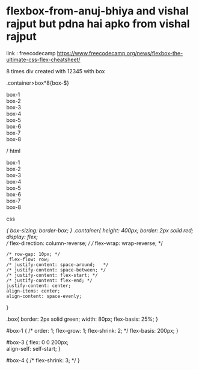 # flexbox-from-anuj-bhiya  and vishal rajput    but pdna hai apko from vishal rajput
link : freecodecamp  https://www.freecodecamp.org/news/flexbox-the-ultimate-css-flex-cheatsheet/


8 times div created with 12345  with box

 .container>box*8{box-$} 

 <div class="container">
        <div class="box">box-1</div>
        <div class="box">box-2</div>
        <div class="box">box-3</div>
        <div class="box">box-4</div>
        <div class="box">box-5</div>
        <div class="box">box-6</div>
        <div class="box">box-7</div>
        <div class="box">box-8</div>
      </div>

/
html

<!DOCTYPE html>
<html lang="en">
<head>
    <meta charset="UTF-8">
    <meta name="viewport" content="width=device-width, initial-scale=1.0">
    <title>flexbox</title>
     <link rel="stylesheet" href="style.css"> 
</head>
<body>
      <div class="container">
        <div class="box" id="box-1">box-1</div>
        <div class="box" id="box-2">box-2</div>
        <div class="box" id="box-3">box-3</div>
        <div class="box" id="box-4">box-4</div>
        <div class="box" id="box-5">box-5</div>
        <div class="box" id="box-6">box-6</div>
        <div class="box" id="box-7">box-7</div>
        <div class="box" id="box-8">box-8</div>
      </div> 
</body>
</html>



css






*{
    box-sizing: border-box;
}
.container{
    height: 400px;
    border: 2px solid red;
    display: flex;  
    /* flex-direction: column-reverse; */
    /* flex-wrap: wrap-reverse; */
     
    /* row-gap: 10px; */
     flex-flow: row;
    /* justify-content: space-around;   */
    /* justify-content: space-between; */
    /* justify-content: flex-start; */
    /* justify-content: flex-end; */
    justify-content: center;
    align-items: center;
    align-content: space-evenly;

       
} 

.box{
    border: 2px solid green;
    width: 80px;
    flex-basis: 25%;
} 

#box-1 {
    /* order: 1;
    flex-grow: 1;
    flex-shrink: 2; */
    flex-basis: 200px;
}

 #box-3 {
   flex: 0 0 200px;     
   align-self: self-start;
}

#box-4 {
    /* flex-shrink: 3; */
}

